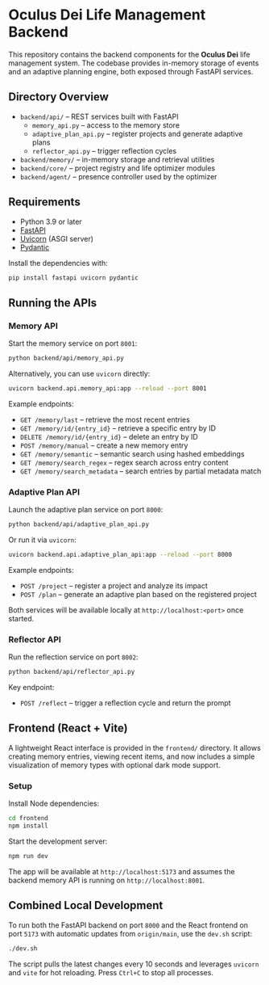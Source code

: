 # Oculus Dei Life Management Backend

This repository contains the backend components for the **Oculus Dei** life management system. The codebase provides in-memory storage of events and an adaptive planning engine, both exposed through FastAPI services.

## Directory Overview

- `backend/api/` – REST services built with FastAPI
  - `memory_api.py` – access to the memory store
  - `adaptive_plan_api.py` – register projects and generate adaptive plans
  - `reflector_api.py` – trigger reflection cycles
- `backend/memory/` – in-memory storage and retrieval utilities
- `backend/core/` – project registry and life optimizer modules
- `backend/agent/` – presence controller used by the optimizer

## Requirements

- Python 3.9 or later
- [FastAPI](https://fastapi.tiangolo.com/)
- [Uvicorn](https://www.uvicorn.org/) (ASGI server)
- [Pydantic](https://docs.pydantic.dev/)

Install the dependencies with:

```bash
pip install fastapi uvicorn pydantic
```

## Running the APIs

### Memory API

Start the memory service on port `8001`:

```bash
python backend/api/memory_api.py
```

Alternatively, you can use `uvicorn` directly:

```bash
uvicorn backend.api.memory_api:app --reload --port 8001
```

Example endpoints:

- `GET /memory/last` – retrieve the most recent entries
- `GET /memory/id/{entry_id}` – retrieve a specific entry by ID
- `DELETE /memory/id/{entry_id}` – delete an entry by ID
- `POST /memory/manual` – create a new memory entry
- `GET /memory/semantic` – semantic search using hashed embeddings
- `GET /memory/search_regex` – regex search across entry content
- `GET /memory/search_metadata` – search entries by partial metadata match

### Adaptive Plan API

Launch the adaptive plan service on port `8000`:

```bash
python backend/api/adaptive_plan_api.py
```

Or run it via `uvicorn`:

```bash
uvicorn backend.api.adaptive_plan_api:app --reload --port 8000
```

Example endpoints:

- `POST /project` – register a project and analyze its impact
- `POST /plan` – generate an adaptive plan based on the registered project

Both services will be available locally at `http://localhost:<port>` once started.

### Reflector API

Run the reflection service on port `8002`:

```bash
python backend/api/reflector_api.py
```

Key endpoint:

- `POST /reflect` – trigger a reflection cycle and return the prompt

## Frontend (React + Vite)

A lightweight React interface is provided in the `frontend/` directory. It allows creating memory entries, viewing recent items, and now includes a simple visualization of memory types with optional dark mode support.

### Setup

Install Node dependencies:

```bash
cd frontend
npm install
```

Start the development server:

```bash
npm run dev
```

The app will be available at `http://localhost:5173` and assumes the backend memory API is running on `http://localhost:8001`.

## Combined Local Development

To run both the FastAPI backend on port `8000` and the React frontend on port `5173`
with automatic updates from `origin/main`, use the `dev.sh` script:

```bash
./dev.sh
```

The script pulls the latest changes every 10 seconds and leverages `uvicorn` and
`vite` for hot reloading. Press `Ctrl+C` to stop all processes.
